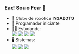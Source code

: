 ### Eae! Sou o **Fear** 👋

- 🤖 Clube de robotica **INSABOTS**
- 🌱 Programador iniciante
- 🧑‍🎓 Estudando:
  <br>
 <img src="https://img.shields.io/badge/Python-3776AB?style=for-the-badge&logo=python&logoColor=white">  <img src="https://img.shields.io/badge/HTML-239120?style=for-the-badge&logo=html5&logoColor=white"> <img src="https://img.shields.io/badge/CSS-239120?&style=for-the-badge&logo=css3&logoColor=white"> <img src="https://img.shields.io/badge/JavaScript-323330?style=for-the-badge&logo=javascript&logoColor=F7DF1E">
- 🖥️ Sistemas: <br>
 <img src="https://img.shields.io/badge/Android-3DDC84?style=for-the-badge&logo=android&logoColor=white">  <img src="https://img.shields.io/badge/Windows-0078D6?style=for-the-badge&logo=windows&logoColor=white"> <img src="https://img.shields.io/badge/Arch_Linux-1793D1?style=for-the-badge&logo=arch-linux&logoColor=white"> 
